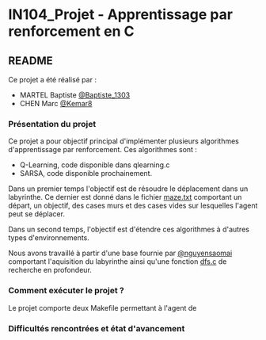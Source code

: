 # IN104_Projet - Apprentissage par renforcement en C

## README

Ce projet a été réalisé par :
* MARTEL Baptiste [@Baptiste_1303](https://github.com/Baptiste1303)
* CHEN Marc [@Kemar8](https://github.com/Kemar8)

### Présentation du projet

Ce projet a pour objectif principal d'implémenter plusieurs algorithmes d'apprentissage par renforcement. 
Ces algorithmes sont :
* Q-Learning, code disponible dans qlearning.c
* SARSA, code disponible prochainement.

Dans un premier temps l'objectif est de résoudre le déplacement dans un labyrinthe. Ce dernier est donné dans le fichier [maze.txt](https://github.com/Baptiste1303/in104_projet/blob/main/RlMaze/data/maze.txt) comportant un départ, un objectif, des cases murs et des cases vides sur lesquelles l'agent peut se déplacer.

Dans un second temps, l'objectif est d'étendre ces algorithmes à d'autres types d'environnements.

Nous avons travaillé à partir d'une base fournie par [@nguyensaomai](https://github.com/nguyensaomai) comportant l'aquisition du labyrinthe ainsi qu'une fonction [dfs.c](https://github.com/Baptiste1303/in104_projet/blob/main/RlMaze/src/dfs.c) de recherche en profondeur.

### Comment exécuter le projet ?

Le projet comporte deux Makefile permettant à l'agent de 

### Difficultés rencontrées et état d'avancement

